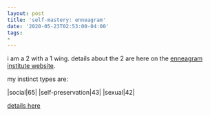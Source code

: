 ```yaml
---
layout: post
title: 'self-mastery: enneagram'
date: '2020-05-23T02:53:00-04:00'
tags:
- 
--- 
```


i am a 2 with a 1 wing. details about the 2 are here on the [enneagram institute website](https://www.enneagraminstitute.com/type-2). 

my instinct types are: 

|social|65|
|self-preservation|43|
|sexual|42|

[details here](https://drive.google.com/open?id=1u7wKTOMuwvLavdvI22Mo13jc-2ciLS2z)

<!-- hyperlink bank -->


<!-- &#042; = asterisk -->
<!-- &#039; = single quote '-->
